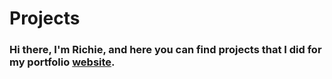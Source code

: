 # Projects

### Hi there, I'm Richie, and here you can find projects that I did for my portfolio [website].


[website]: https://www.staniulis.eu
